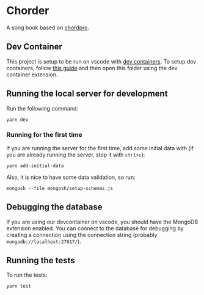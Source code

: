 # Chorder

A song book based on [chordpro](https://www.chordpro.org/).

## Dev Container

This project is setup to be run on vscode with [dev containers](https://code.visualstudio.com/docs/devcontainers/containers). To setup dev containers, follow [this guide](https://code.visualstudio.com/docs/devcontainers/containers) and then open this folder using the dev container extension.

## Running the local server for development

Run the following command:

```
yarn dev
```

### Running for the first time

If you are running the server for the first time, add some initial data with (if you are already running the server, stop it with `ctrl+c`):

    yarn add-initial-data

Also, it is nice to have some data validation, so run:

    mongosh --file mongosh/setup-schemas.js

## Debugging the database

If you are using our devcontainer on vscode, you should have the MongoDB extension enabled. You can connect to the database for debugging by creating a connection using the connection string (probably `mongodb://localhost:27017/`).

## Running the tests

To run the tests:

    yarn test
